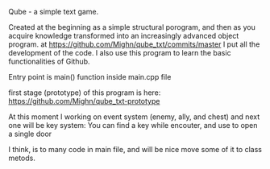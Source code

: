 Qube - a simple text game.

 Created at the beginning as a simple structural porogram, and then as you acquire knowledge
 transformed into an increasingly advanced object program.
 at https://github.com/Mighn/qube_txt/commits/master I put all the development of the code.
 I also use this program to learn the basic functionalities of Github.

Entry point is main() function inside main.cpp file

first stage (prototype) of this program is here: https://github.com/Mighn/qube_txt-prototype

At this moment I working on event system (enemy, ally, and chest) and next one will be key system: You can 
find a key while encouter, and use to open a single door 

I think, is to many code in main file, and will be nice move some of it to class metods.
